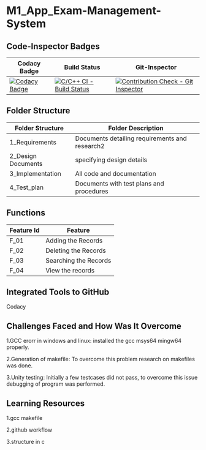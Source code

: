 # M1_App_Exam-Management-System
## Code-Inspector Badges


|Codacy Badge|Build Status|Git-Inspector|
|------------|------------|--------------|
|[![Codacy Badge](https://app.codacy.com/project/badge/Grade/514b9227232e4190b8624fbd17181560)](https://www.codacy.com/gh/rasika8999/M1_App_Exam-Management-System/dashboard?utm_source=github.com&amp;utm_medium=referral&amp;utm_content=rasika8999/M1_App_Exam-Management-System&amp;utm_campaign=Badge_Grade)| [![C/C++ CI - Build Status](https://github.com/rasika8999/M1_App_Exam-Management-System/actions/workflows/c-cpp.yml/badge.svg)](https://github.com/rasika8999/M1_App_Exam-Management-System/actions/workflows/c-cpp.yml)|[![Contribution Check - Git Inspector](https://github.com/rasika8999/M1_App_Exam-Management-System/actions/workflows/Gitinspector.yml/badge.svg)](https://github.com/rasika8999/M1_App_Exam-Management-System/actions/workflows/Gitinspector.yml)

## Folder Structure
|Folder Structure|Folder	Description|
|----------------|-------------------|
| 1_Requirements	|Documents detailing requirements and research2|
| 2_Design	Documents |specifying design details|
| 3_Implementation|	All code and documentation|
| 4_Test_plan|	Documents with test plans and procedures|

## Functions
|Feature Id|	Feature|
|---------|----------|
|F_01|	Adding the Records|
|F_02	|Deleting the Records|
|F_03|	Searching the Records|
|F_04	|View the records|

## Integrated Tools to GitHub
Codacy

## Challenges Faced and How Was It Overcome
1.GCC erorr in windows and linux: installed the gcc msys64 mingw64 properly.

2.Generation of makefile: To overcome this problem research on makefiles was done.

3.Unity testing: Initially a few testcases did not pass, to overcome this issue debugging of program was performed.

## Learning Resources
1.gcc makefile

2.github workflow

3.structure in c
